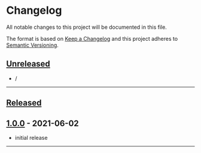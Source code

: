 # Changelog

All notable changes to this project will be documented in this file.

The format is based on [Keep a Changelog][keep a changelog] and this project adheres to [Semantic Versioning][semantic versioning].

## [Unreleased]

-   /

---

## [Released]

## [1.0.0] - 2021-06-02

-   initial release

---

<!-- Links -->

[keep a changelog]: https://keepachangelog.com/
[semantic versioning]: https://semver.org/

<!-- Versions -->

[unreleased]: https://github.com/RLNT/minecraft_lazierae2/compare/v1.0.0...HEAD
[released]: https://github.com/RLNT/minecraft_lazierae2/releases
[1.0.0]: https://github.com/RLNT/minecraft_lazierae2/releases/v1.0.0
